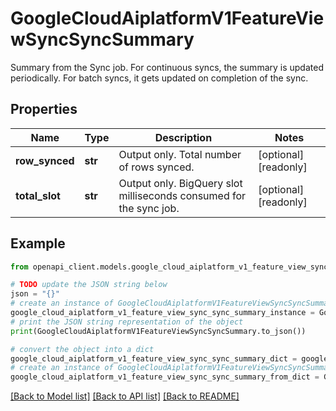 # GoogleCloudAiplatformV1FeatureViewSyncSyncSummary

Summary from the Sync job. For continuous syncs, the summary is updated periodically. For batch syncs, it gets updated on completion of the sync.

## Properties

Name | Type | Description | Notes
------------ | ------------- | ------------- | -------------
**row_synced** | **str** | Output only. Total number of rows synced. | [optional] [readonly] 
**total_slot** | **str** | Output only. BigQuery slot milliseconds consumed for the sync job. | [optional] [readonly] 

## Example

```python
from openapi_client.models.google_cloud_aiplatform_v1_feature_view_sync_sync_summary import GoogleCloudAiplatformV1FeatureViewSyncSyncSummary

# TODO update the JSON string below
json = "{}"
# create an instance of GoogleCloudAiplatformV1FeatureViewSyncSyncSummary from a JSON string
google_cloud_aiplatform_v1_feature_view_sync_sync_summary_instance = GoogleCloudAiplatformV1FeatureViewSyncSyncSummary.from_json(json)
# print the JSON string representation of the object
print(GoogleCloudAiplatformV1FeatureViewSyncSyncSummary.to_json())

# convert the object into a dict
google_cloud_aiplatform_v1_feature_view_sync_sync_summary_dict = google_cloud_aiplatform_v1_feature_view_sync_sync_summary_instance.to_dict()
# create an instance of GoogleCloudAiplatformV1FeatureViewSyncSyncSummary from a dict
google_cloud_aiplatform_v1_feature_view_sync_sync_summary_from_dict = GoogleCloudAiplatformV1FeatureViewSyncSyncSummary.from_dict(google_cloud_aiplatform_v1_feature_view_sync_sync_summary_dict)
```
[[Back to Model list]](../README.md#documentation-for-models) [[Back to API list]](../README.md#documentation-for-api-endpoints) [[Back to README]](../README.md)


